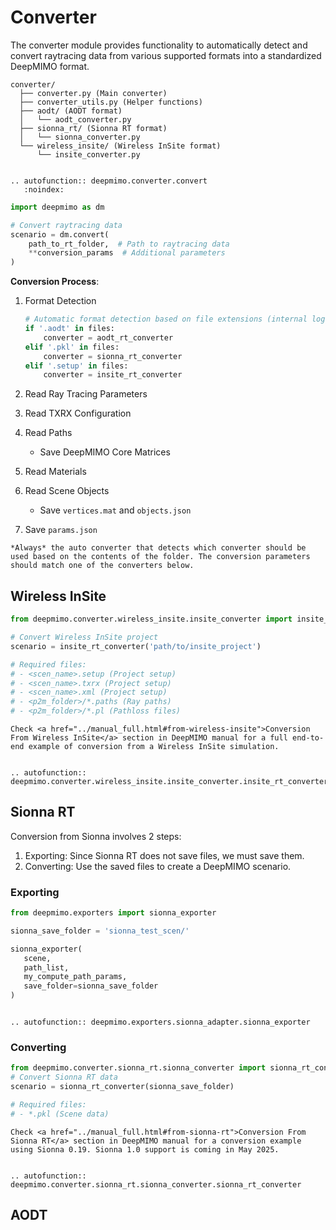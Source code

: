 # Converter

The converter module provides functionality to automatically detect and convert raytracing data from various supported formats into a standardized DeepMIMO format.

```
converter/
  ├── converter.py (Main converter)
  ├── converter_utils.py (Helper functions)
  ├── aodt/ (AODT format)
  │   └── aodt_converter.py
  ├── sionna_rt/ (Sionna RT format)
  │   └── sionna_converter.py
  └── wireless_insite/ (Wireless InSite format)
      └── insite_converter.py
```

```{eval-rst}

.. autofunction:: deepmimo.converter.convert
   :noindex:
```

```python
import deepmimo as dm

# Convert raytracing data
scenario = dm.convert(
    path_to_rt_folder,  # Path to raytracing data
    **conversion_params  # Additional parameters
)
```

**Conversion Process**:

1. Format Detection
   ```python
   # Automatic format detection based on file extensions (internal logic)
   if '.aodt' in files:
       converter = aodt_rt_converter
   elif '.pkl' in files:
       converter = sionna_rt_converter
   elif '.setup' in files:
       converter = insite_rt_converter
   ```

2. Read Ray Tracing Parameters
3. Read TXRX Configuration
4. Read Paths 
   - Save DeepMIMO Core Matrices
5. Read Materials
6. Read Scene Objects
   - Save `vertices.mat` and `objects.json`
7. Save `params.json`

```{tip}
*Always* the auto converter that detects which converter should be used based on the contents of the folder. The conversion parameters should match one of the converters below. 
```


## Wireless InSite
```python
from deepmimo.converter.wireless_insite.insite_converter import insite_rt_converter

# Convert Wireless InSite project
scenario = insite_rt_converter('path/to/insite_project')

# Required files:
# - <scen_name>.setup (Project setup)
# - <scen_name>.txrx (Project setup)
# - <scen_name>.xml (Project setup)
# - <p2m_folder>/*.paths (Ray paths)
# - <p2m_folder>/*.pl (Pathloss files)
```

```{tip}
Check <a href="../manual_full.html#from-wireless-insite">Conversion From Wireless InSite</a> section in DeepMIMO manual for a full end-to-end example of conversion from a Wireless InSite simulation.
```

```{eval-rst}

.. autofunction:: deepmimo.converter.wireless_insite.insite_converter.insite_rt_converter

```

## Sionna RT

Conversion from Sionna involves 2 steps: 
1. Exporting: Since Sionna RT does not save files, we must save them.
2. Converting: Use the saved files to create a DeepMIMO scenario.

### Exporting
```python
from deepmimo.exporters import sionna_exporter

sionna_save_folder = 'sionna_test_scen/'

sionna_exporter(
   scene,
   path_list,
   my_compute_path_params,
   save_folder=sionna_save_folder
)
```

```{eval-rst}

.. autofunction:: deepmimo.exporters.sionna_adapter.sionna_exporter

```

### Converting

```python
from deepmimo.converter.sionna_rt.sionna_converter import sionna_rt_converter
# Convert Sionna RT data
scenario = sionna_rt_converter(sionna_save_folder)

# Required files:
# - *.pkl (Scene data)
```

```{tip}
Check <a href="../manual_full.html#from-sionna-rt">Conversion From Sionna RT</a> section in DeepMIMO manual for a conversion example using Sionna 0.19. Sionna 1.0 support is coming in May 2025.
```

```{eval-rst}

.. autofunction:: deepmimo.converter.sionna_rt.sionna_converter.sionna_rt_converter

```

## AODT
